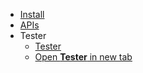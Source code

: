 * [Install](1-install.md)
* [APIs](2-apis.md)
* Tester
  * [Tester](3-tester.md)
  * <a href="sns.html" target="_blank">Open **Tester** in new tab</a>
